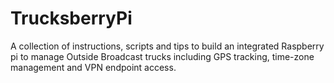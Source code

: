 # TrucksberryPi
A collection of instructions, scripts and tips to build an integrated Raspberry pi to manage Outside Broadcast trucks including GPS tracking, time-zone management and VPN endpoint access.
